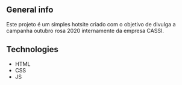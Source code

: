 ## General info

Este projeto é um simples hotsite criado com o objetivo de divulga a campanha outubro rosa 2020 internamente da empresa CASSI. 


## Technologies 
* HTML
* CSS
* JS 
